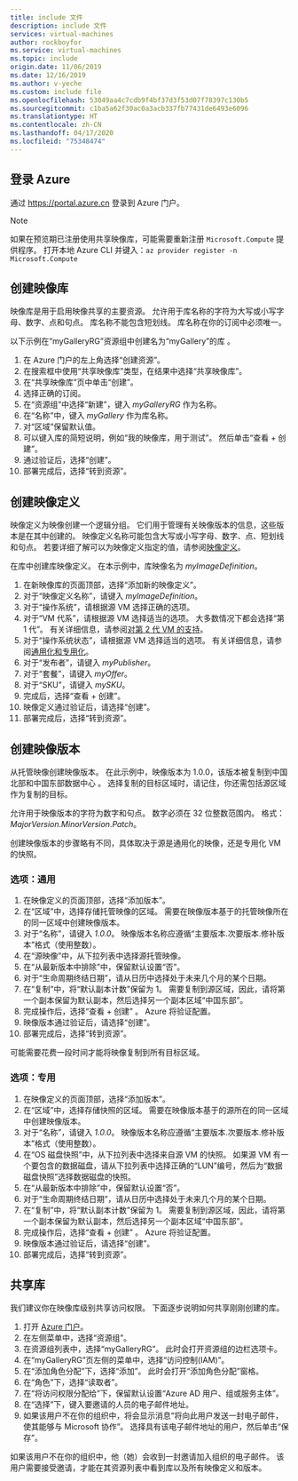 ```yaml
---
title: include 文件
description: include 文件
services: virtual-machines
author: rockboyfor
ms.service: virtual-machines
ms.topic: include
origin.date: 11/06/2019
ms.date: 12/16/2019
ms.author: v-yeche
ms.custom: include file
ms.openlocfilehash: 53049aa4c7cdb9f4bf37d3f53d07f78397c130b5
ms.sourcegitcommit: c1ba5a62f30ac0a3acb337fb77431de6493e6096
ms.translationtype: HT
ms.contentlocale: zh-CN
ms.lasthandoff: 04/17/2020
ms.locfileid: "75348474"
---
```

## <a name="sign-in-to-azure"></a>登录 Azure 

通过 https://portal.azure.cn 登录到 Azure 门户。

> [!NOTE]
> 如果在预览期已注册使用共享映像库，可能需要重新注册 `Microsoft.Compute` 提供程序。 打开本地 Azure CLI 并键入：`az provider register -n Microsoft.Compute`

## <a name="create-an-image-gallery"></a>创建映像库

映像库是用于启用映像共享的主要资源。 允许用于库名称的字符为大写或小写字母、数字、点和句点。 库名称不能包含短划线。  库名称在你的订阅中必须唯一。 

以下示例在“myGalleryRG”资源组中创建名为“myGallery”的库   。

1. 在 Azure 门户的左上角选择“创建资源”。 
1. 在搜索框中使用“共享映像库”类型，在结果中选择“共享映像库”。  
1. 在“共享映像库”页中单击“创建”。  
1. 选择正确的订阅。
1. 在“资源组”中选择“新建”，键入 *myGalleryRG* 作为名称。  
1. 在“名称”中，键入 *myGallery* 作为库名称。 
1. 对“区域”保留默认值。 
1. 可以键入库的简短说明，例如“我的映像库，用于测试”。  然后单击“查看 + 创建”。 
1. 通过验证后，选择“创建”。 
1. 部署完成后，选择“转到资源”。 

## <a name="create-an-image-definition"></a>创建映像定义 

映像定义为映像创建一个逻辑分组。 它们用于管理有关映像版本的信息，这些版本是在其中创建的。 映像定义名称可能包含大写或小写字母、数字、点、短划线和句点。 若要详细了解可以为映像定义指定的值，请参阅[映像定义](/virtual-machines/windows/shared-image-galleries#image-definitions)。

在库中创建库映像定义。 在本示例中，库映像名为 *myImageDefinition*。

1. 在新映像库的页面顶部，选择“添加新的映像定义”。  
1. 对于“映像定义名称”，请键入 *myImageDefinition*。 
1. 对于“操作系统”，请根据源 VM 选择正确的选项。 
1. 对于“VM 代系”，请根据源 VM 选择适当的选项。  大多数情况下都会选择“第 1 代”。  有关详细信息，请参阅[对第 2 代 VM 的支持](/virtual-machines/windows/generation-2)。
1. 对于“操作系统状态”，请根据源 VM 选择适当的选项。  有关详细信息，请参阅[通用化和专用化](../articles/virtual-machines/linux/shared-image-galleries.md#generalized-and-specialized-images)。
1. 对于“发布者”，请键入 *myPublisher*。  
1. 对于“套餐”，请键入 *myOffer*。 
1. 对于“SKU”，请键入 *mySKU*。 
1. 完成后，选择“查看 + 创建”。 
1. 映像定义通过验证后，请选择“创建”。 
1. 部署完成后，选择“转到资源”。 

## <a name="create-an-image-version"></a>创建映像版本

从托管映像创建映像版本。 在此示例中，映像版本为 1.0.0，该版本被复制到中国北部和中国东部数据中心    。 选择复制的目标区域时，请记住，你还需包括源区域作为复制的目标。 

允许用于映像版本的字符为数字和句点。 数字必须在 32 位整数范围内。 格式：*MajorVersion*.*MinorVersion*.*Patch*。

创建映像版本的步骤略有不同，具体取决于源是通用化的映像，还是专用化 VM 的快照。 

### <a name="option-generalized"></a>选项：通用

1. 在映像定义的页面顶部，选择“添加版本”。 
1. 在“区域”中，选择存储托管映像的区域。  需要在映像版本基于的托管映像所在的同一区域中创建映像版本。
1. 对于“名称”，请键入 *1.0.0*。  映像版本名称应遵循“主要版本.次要版本.修补版本”格式（使用整数）。    
1. 在“源映像”中，从下拉列表中选择源托管映像。 
1. 在“从最新版本中排除”中，保留默认设置“否”。  
1. 对于“生命周期终结日期”，请从日历中选择处于未来几个月的某个日期。 
1. 在“复制”中，将“默认副本计数”保留为 1。   需要复制到源区域，因此，请将第一个副本保留为默认副本，然后选择另一个副本区域“中国东部”。 
1. 完成操作后，选择“查看 + 创建”  。 Azure 将验证配置。
1. 映像版本通过验证后，请选择“创建”。 
1. 部署完成后，选择“转到资源”。 

可能需要花费一段时间才能将映像复制到所有目标区域。

### <a name="option-specialized"></a>选项：专用

1. 在映像定义的页面顶部，选择“添加版本”。 
1. 在“区域”中，选择存储快照的区域。  需要在映像版本基于的源所在的同一区域中创建映像版本。
1. 对于“名称”，请键入 *1.0.0*。  映像版本名称应遵循“主要版本.次要版本.修补版本”格式（使用整数）。    
1. 在“OS 磁盘快照”中，从下拉列表中选择来自源 VM 的快照。  如果源 VM 有一个要包含的数据磁盘，请从下拉列表中选择正确的“LUN”编号，然后为“数据磁盘快照”选择数据磁盘的快照。   
1. 在“从最新版本中排除”中，保留默认设置“否”。  
1. 对于“生命周期终结日期”，请从日历中选择处于未来几个月的某个日期。 
1. 在“复制”中，将“默认副本计数”保留为 1。   需要复制到源区域，因此，请将第一个副本保留为默认副本，然后选择另一个副本区域“中国东部”。 
1. 完成操作后，选择“查看 + 创建”  。 Azure 将验证配置。
1. 映像版本通过验证后，请选择“创建”。 
1. 部署完成后，选择“转到资源”。 

## <a name="share-the-gallery"></a>共享库

我们建议你在映像库级别共享访问权限。 下面逐步说明如何共享刚刚创建的库。

1. 打开 [Azure 门户](https://portal.azure.cn)。
1. 在左侧菜单中，选择“资源组”。  
1. 在资源组列表中，选择“myGalleryRG”。  此时会打开资源组的边栏选项卡。
1. 在“myGalleryRG”页左侧的菜单中，选择“访问控制(IAM)”。   
1. 在“添加角色分配”下，选择“添加”。   此时会打开“添加角色分配”窗格。  
1. 在“角色”下，选择“读取者”。  
1. 在“将访问权限分配给”下，保留默认设置“Azure AD 用户、组或服务主体”。  
1. 在“选择”下，键入要邀请的人员的电子邮件地址。 
1. 如果该用户不在你的组织中，将会显示消息“将向此用户发送一封电子邮件，使其能够与 Microsoft 协作”。  选择具有该电子邮件地址的用户，然后单击“保存”。 

如果该用户不在你的组织中，他（她）会收到一封邀请加入组织的电子邮件。 该用户需要接受邀请，才能在其资源列表中看到库以及所有映像定义和版本。

<!-- Update_Description: new article about virtual machines common shared images portal -->
<!--NEW.date: 12/16/2019-->
